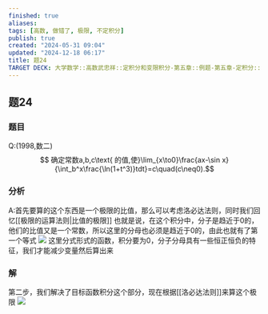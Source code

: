 ```yaml
---
finished: true
aliases: 
tags: [高数, 做错了, 极限, 不定积分]
publish: true
created: "2024-05-31 09:04"
updated: "2024-12-18 06:17"
title: 题24
TARGET DECK: 大学数学::高数武忠祥::定积分和变限积分-第五章::例题-第五章-定积分::题24
---
```

## 题24
### 题目
Q:(1998,数二)
$$ 确定常数a,b,c\text{ 的值,使}\lim_{x\to0}\frac{ax-\sin x}{\int_b^x\frac{\ln(1+t^3)}tdt}=c\quad(c\neq0).$$
### 分析
A:首先要算的这个东西是一个极限的比值，那么可以考虑洛必达法则，同时我们回忆[[极限的运算法则|比值的极限]]
也就是说，在这个积分中，分子是趋近于0的，他们的比值又是一个常数，所以这里的分母也必须是趋近于0的，由此也就有了第一个等式 
![](https://img.hwenyi.live/202403100830385.webp)
这里分式形式的函数，积分要为0，分子分母具有一些恒正恒负的特征，我们才能减少变量然后算出来 
### 解
第二步，我们解决了目标函数积分这个部分，现在根据[[洛必达法则]]来算这个极限 
![](https://img.hwenyi.live/202403100833939.webp)
<!--ID: 1726998011987-->

